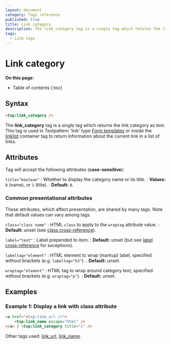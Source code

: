 ```yaml
---
layout: document
category: Tags reference
published: true
title: Link category
description: The link_category tag is a single tag which returns the link category as text.
tags:
  - Link tags
---
```


# Link category

**On this page**:

* Table of contents
{:toc}

## Syntax

~~~ html
<txp:link_category />
~~~

The **link_category** tag is a *single* tag which returns the link category as text. This tag is used in Textpattern 'link' type [Form templates](/themes/form-templates-explained) or inside the [linklist](/tags/linklist) container tag to return information about the current link in a list of links.

## Attributes

Tag will accept the following attributes (**case-sensitive**):

`title="boolean"`
: Whether to display the category name or its title.
: **Values:** `0` (name), or `1` (title).
: **Default:** `0`.

### Common presentational attributes

These attributes, which affect presentation, are shared by many tags. Note that default values can vary among tags.

`class="class name"`
: HTML `class` to apply to the `wraptag` attribute value.
: **Default:** unset (see [class cross-reference](/tags/tag-attributes-cross-reference#class)).

`label="text"`
: Label prepended to item.
: **Default:** unset (but see [label cross-reference](/tags/tag-attributes-cross-reference#label) for exceptions).

`labeltag="element"`
: HTML element to wrap (markup) label, specified without brackets (e.g. `labeltag="h3"`).
: **Default:** unset.

`wraptag="element"`
: HTML tag to wrap around category text, specified without brackets (e.g. `wraptag="p"`).
: **Default:** unset.

## Examples

### Example 1: Display a link with class attribute

~~~ html
<a href="<txp:link_url />">
    <txp:link_name escape="html" />
</a> | <txp:link_category title="1" />
~~~

Other tags used: [link_url](/tags/link_url), [link_name](/tags/link_name).

